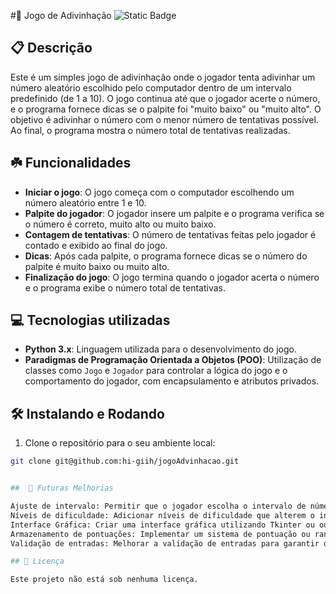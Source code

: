 #🤔 Jogo de Adivinhação
![Static Badge](https://img.shields.io/badge/status-Active-gren?style=for-the-badge)

## 📋 Descrição
Este é um simples jogo de adivinhação onde o jogador tenta adivinhar um número aleatório escolhido pelo computador dentro de um intervalo predefinido (de 1 a 10). 
O jogo continua até que o jogador acerte o número, e o programa fornece dicas se o palpite foi "muito baixo" ou "muito alto". 
O objetivo é adivinhar o número com o menor número de tentativas possível. Ao final, o programa mostra o número total de tentativas realizadas.

## ☘️ Funcionalidades

- **Iniciar o jogo**: O jogo começa com o computador escolhendo um número aleatório entre 1 e 10.
- **Palpite do jogador**: O jogador insere um palpite e o programa verifica se o número é correto, muito alto ou muito baixo.
- **Contagem de tentativas**: O número de tentativas feitas pelo jogador é contado e exibido ao final do jogo.
- **Dicas**: Após cada palpite, o programa fornece dicas se o número do palpite é muito baixo ou muito alto.
- **Finalização do jogo**: O jogo termina quando o jogador acerta o número e o programa exibe o número total de tentativas.

## 💻 Tecnologias utilizadas
- **Python 3.x**: Linguagem utilizada para o desenvolvimento do jogo.
- **Paradigmas de Programação Orientada a Objetos (POO)**: Utilização de classes como `Jogo` e `Jogador` para controlar a lógica do jogo e o comportamento do jogador, com encapsulamento e atributos privados.

## 🛠️ Instalando e Rodando
1. Clone o repositório para o seu ambiente local:

```bash
git clone git@github.com:hi-giih/jogoAdvinhacao.git


##  📌 Futuras Melhorias

Ajuste de intervalo: Permitir que o jogador escolha o intervalo de números (por exemplo, de 1 a 100) antes de iniciar o jogo.
Níveis de dificuldade: Adicionar níveis de dificuldade que alterem o intervalo de números e a quantidade de tentativas máximas.
Interface Gráfica: Criar uma interface gráfica utilizando Tkinter ou outra biblioteca de GUI para tornar o jogo mais interativo.
Armazenamento de pontuações: Implementar um sistema de pontuação ou ranking para registrar as melhores pontuações e o número mínimo de tentativas.
Validação de entradas: Melhorar a validação de entradas para garantir que o jogador insira apenas números válidos.

## 📜 Licença 

Este projeto não está sob nenhuma licença.
